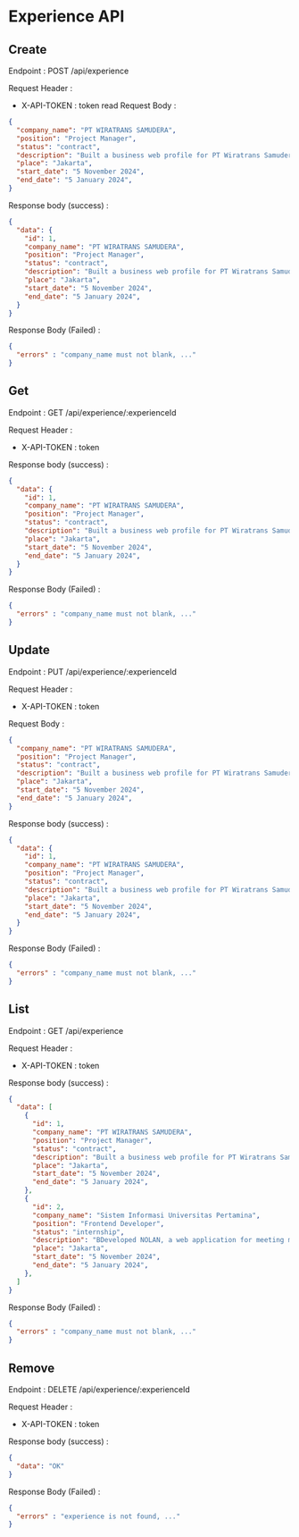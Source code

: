 # Experience API

## Create

Endpoint : POST /api/experience

Request Header : 
- X-API-TOKEN : token
read
Request Body :

```json
{
  "company_name": "PT WIRATRANS SAMUDERA",
  "position": "Project Manager",
  "status": "contract",
  "description": "Built a business web profile for PT Wiratrans Samudera using Laravel.",
  "place": "Jakarta",
  "start_date": "5 November 2024",
  "end_date": "5 January 2024",
}
```

Response body (success) : 

```json
{
  "data": {
    "id": 1,
    "company_name": "PT WIRATRANS SAMUDERA",
    "position": "Project Manager",
    "status": "contract",
    "description": "Built a business web profile for PT Wiratrans Samudera using Laravel.",
    "place": "Jakarta",
    "start_date": "5 November 2024",
    "end_date": "5 January 2024",
  }
}
```

Response Body (Failed) :

```json
{
  "errors" : "company_name must not blank, ..."
}
```

## Get

Endpoint : GET /api/experience/:experienceId

Request Header : 
- X-API-TOKEN : token

Response body (success) : 

```json
{
  "data": {
    "id": 1,
    "company_name": "PT WIRATRANS SAMUDERA",
    "position": "Project Manager",
    "status": "contract",
    "description": "Built a business web profile for PT Wiratrans Samudera using Laravel.",
    "place": "Jakarta",
    "start_date": "5 November 2024",
    "end_date": "5 January 2024",
  }
}
```

Response Body (Failed) :

```json
{
  "errors" : "company_name must not blank, ..."
}
```

## Update

Endpoint : PUT /api/experience/:experienceId

Request Header : 
- X-API-TOKEN : token

Request Body :

```json
{
  "company_name": "PT WIRATRANS SAMUDERA",
  "position": "Project Manager",
  "status": "contract",
  "description": "Built a business web profile for PT Wiratrans Samudera using Laravel.",
  "place": "Jakarta",
  "start_date": "5 November 2024",
  "end_date": "5 January 2024",
}
```

Response body (success) : 

```json
{
  "data": {
    "id": 1,
    "company_name": "PT WIRATRANS SAMUDERA",
    "position": "Project Manager",
    "status": "contract",
    "description": "Built a business web profile for PT Wiratrans Samudera using Laravel.",
    "place": "Jakarta",
    "start_date": "5 November 2024",
    "end_date": "5 January 2024",
  }
}
```

Response Body (Failed) :

```json
{
  "errors" : "company_name must not blank, ..."
}
```

## List

Endpoint : GET /api/experience

Request Header : 
- X-API-TOKEN : token

Response body (success) : 

```json
{
  "data": [
    {
      "id": 1,
      "company_name": "PT WIRATRANS SAMUDERA",
      "position": "Project Manager",
      "status": "contract",
      "description": "Built a business web profile for PT Wiratrans Samudera using Laravel.",
      "place": "Jakarta",
      "start_date": "5 November 2024",
      "end_date": "5 January 2024",
    },
    {
      "id": 2,
      "company_name": "Sistem Informasi Universitas Pertamina",
      "position": "Frontend Developer",
      "status": "internship",
      "description": "BDeveloped NOLAN, a web application for meeting management, including scheduling, distribution, minutes, and task management. Served as a front-end developer using the Blade engine Laravel.",
      "place": "Jakarta",
      "start_date": "5 November 2024",
      "end_date": "5 January 2024",
    },
  ]
}
```

Response Body (Failed) :

```json
{
  "errors" : "company_name must not blank, ..."
}
```

## Remove

Endpoint : DELETE /api/experience/:experienceId

Request Header : 
- X-API-TOKEN : token

Response body (success) : 

```json
{
  "data": "OK"
}
```

Response Body (Failed) :

```json
{
  "errors" : "experience is not found, ..."
}
```